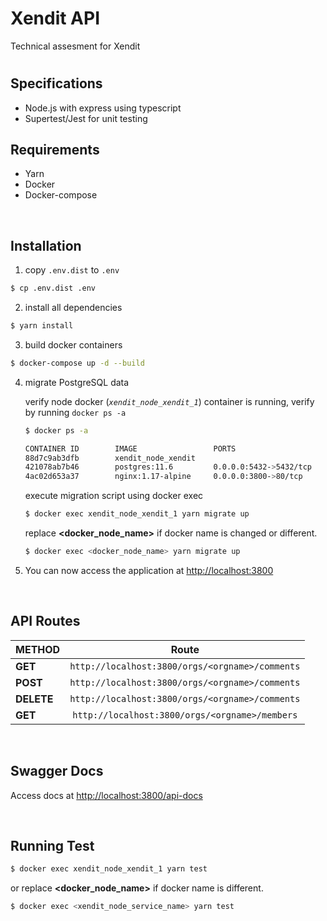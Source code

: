 # Xendit API

Technical assesment for Xendit

#

## Specifications
* Node.js with express using typescript
* Supertest/Jest for unit testing

## Requirements

* Yarn
* Docker
* Docker-compose

<br>

## Installation
1. copy `.env.dist` to `.env`
```bash
$ cp .env.dist .env
```

2. install all dependencies
```bash
$ yarn install
```

3. build docker containers
```bash
$ docker-compose up -d --build
```

4. migrate PostgreSQL data

    verify node docker (*`xendit_node_xendit_1`*) container is running, verify by running `docker ps -a`

    ```bash
    $ docker ps -a

    CONTAINER ID        IMAGE                 PORTS                    NAMES
    88d7c9ab3dfb        xendit_node_xendit                             xendit_node_xendit_1
    421078ab7b46        postgres:11.6         0.0.0.0:5432->5432/tcp   xendit_postgres_1
    4ac02d653a37        nginx:1.17-alpine     0.0.0.0:3800->80/tcp     xendit_nginx_1
    ```

    execute migration script using docker exec
    ```bash
    $ docker exec xendit_node_xendit_1 yarn migrate up
    ```
    replace **<docker_node_name>** if docker name is changed or different.
    ```bash
    $ docker exec <docker_node_name> yarn migrate up
    ```

5. You can now access the application at [http://localhost:3800](http://localhost:3800)


<br>

## API Routes
| METHOD    | Route                                          |
| ----------|:----------------------------------------------:|
| **GET**   | `http://localhost:3800/orgs/<orgname>/comments`|
| **POST**  | `http://localhost:3800/orgs/<orgname>/comments`|
| **DELETE**|`http://localhost:3800/orgs/<orgname>/comments` |
| **GET**   |`http://localhost:3800/orgs/<orgname>/members`  |


<br>

## Swagger Docs

Access docs at [http://localhost:3800/api-docs](http://localhost:3800/api-docs)

<br>

## Running Test
```bash
$ docker exec xendit_node_xendit_1 yarn test
```
or replace **<docker_node_name>** if docker name is different.
```bash
$ docker exec <xendit_node_service_name> yarn test
```
